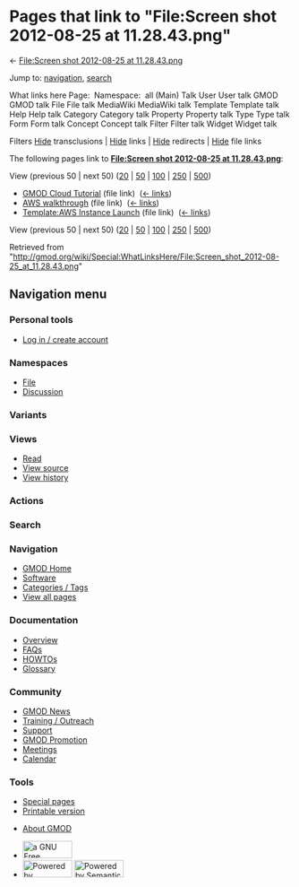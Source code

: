 <div id="mw-page-base" class="noprint">

</div>

<div id="mw-head-base" class="noprint">

</div>

<div id="content" class="mw-body" role="main">

<span id="top"></span>

<div id="mw-js-message" style="display:none;">

</div>



# <span dir="auto">Pages that link to "File:Screen shot 2012-08-25 at 11.28.43.png"</span>

<div id="bodyContent">

<div id="contentSub">

← [File:Screen shot 2012-08-25 at
11.28.43.png](/wiki/File:Screen_shot_2012-08-25_at_11.28.43.png "File:Screen shot 2012-08-25 at 11.28.43.png")

</div>

<div id="jump-to-nav" class="mw-jump">

Jump to: [navigation](#mw-navigation), [search](#p-search)

</div>

<div id="mw-content-text">

What links here Page:  Namespace:  all (Main) Talk User User talk GMOD
GMOD talk File File talk MediaWiki MediaWiki talk Template Template talk
Help Help talk Category Category talk Property Property talk Type Type
talk Form Form talk Concept Concept talk Filter Filter talk Widget
Widget talk

Filters
[Hide](/mediawiki/index.php?title=Special:WhatLinksHere/File:Screen_shot_2012-08-25_at_11.28.43.png&hidetrans=1 "Special:WhatLinksHere/File:Screen shot 2012-08-25 at 11.28.43.png")
transclusions \|
[Hide](/mediawiki/index.php?title=Special:WhatLinksHere/File:Screen_shot_2012-08-25_at_11.28.43.png&hidelinks=1 "Special:WhatLinksHere/File:Screen shot 2012-08-25 at 11.28.43.png")
links \|
[Hide](/mediawiki/index.php?title=Special:WhatLinksHere/File:Screen_shot_2012-08-25_at_11.28.43.png&hideredirs=1 "Special:WhatLinksHere/File:Screen shot 2012-08-25 at 11.28.43.png")
redirects \|
[Hide](/mediawiki/index.php?title=Special:WhatLinksHere/File:Screen_shot_2012-08-25_at_11.28.43.png&hideimages=1 "Special:WhatLinksHere/File:Screen shot 2012-08-25 at 11.28.43.png")
file links

The following pages link to **[File:Screen shot 2012-08-25 at
11.28.43.png](/wiki/File:Screen_shot_2012-08-25_at_11.28.43.png "File:Screen shot 2012-08-25 at 11.28.43.png")**:

View (previous 50 \| next 50)
([20](/mediawiki/index.php?title=Special:WhatLinksHere/File:Screen_shot_2012-08-25_at_11.28.43.png&limit=20 "Special:WhatLinksHere/File:Screen shot 2012-08-25 at 11.28.43.png")
\|
[50](/mediawiki/index.php?title=Special:WhatLinksHere/File:Screen_shot_2012-08-25_at_11.28.43.png&limit=50 "Special:WhatLinksHere/File:Screen shot 2012-08-25 at 11.28.43.png")
\|
[100](/mediawiki/index.php?title=Special:WhatLinksHere/File:Screen_shot_2012-08-25_at_11.28.43.png&limit=100 "Special:WhatLinksHere/File:Screen shot 2012-08-25 at 11.28.43.png")
\|
[250](/mediawiki/index.php?title=Special:WhatLinksHere/File:Screen_shot_2012-08-25_at_11.28.43.png&limit=250 "Special:WhatLinksHere/File:Screen shot 2012-08-25 at 11.28.43.png")
\|
[500](/mediawiki/index.php?title=Special:WhatLinksHere/File:Screen_shot_2012-08-25_at_11.28.43.png&limit=500 "Special:WhatLinksHere/File:Screen shot 2012-08-25 at 11.28.43.png"))

- [GMOD Cloud Tutorial](/wiki/GMOD_Cloud_Tutorial "GMOD Cloud Tutorial")
  (file link) ‎ <span class="mw-whatlinkshere-tools">([←
  links](/mediawiki/index.php?title=Special:WhatLinksHere&target=GMOD+Cloud+Tutorial "Special:WhatLinksHere"))</span>
- [AWS walkthrough](/wiki/AWS_walkthrough "AWS walkthrough") (file link)
  ‎ <span class="mw-whatlinkshere-tools">([←
  links](/mediawiki/index.php?title=Special:WhatLinksHere&target=AWS+walkthrough "Special:WhatLinksHere"))</span>
- [Template:AWS Instance
  Launch](/wiki/Template:AWS_Instance_Launch "Template:AWS Instance Launch")
  (file link) ‎ <span class="mw-whatlinkshere-tools">([←
  links](/mediawiki/index.php?title=Special:WhatLinksHere&target=Template%3AAWS+Instance+Launch "Special:WhatLinksHere"))</span>

View (previous 50 \| next 50)
([20](/mediawiki/index.php?title=Special:WhatLinksHere/File:Screen_shot_2012-08-25_at_11.28.43.png&limit=20 "Special:WhatLinksHere/File:Screen shot 2012-08-25 at 11.28.43.png")
\|
[50](/mediawiki/index.php?title=Special:WhatLinksHere/File:Screen_shot_2012-08-25_at_11.28.43.png&limit=50 "Special:WhatLinksHere/File:Screen shot 2012-08-25 at 11.28.43.png")
\|
[100](/mediawiki/index.php?title=Special:WhatLinksHere/File:Screen_shot_2012-08-25_at_11.28.43.png&limit=100 "Special:WhatLinksHere/File:Screen shot 2012-08-25 at 11.28.43.png")
\|
[250](/mediawiki/index.php?title=Special:WhatLinksHere/File:Screen_shot_2012-08-25_at_11.28.43.png&limit=250 "Special:WhatLinksHere/File:Screen shot 2012-08-25 at 11.28.43.png")
\|
[500](/mediawiki/index.php?title=Special:WhatLinksHere/File:Screen_shot_2012-08-25_at_11.28.43.png&limit=500 "Special:WhatLinksHere/File:Screen shot 2012-08-25 at 11.28.43.png"))

</div>

<div class="printfooter">

Retrieved from
"<http://gmod.org/wiki/Special:WhatLinksHere/File:Screen_shot_2012-08-25_at_11.28.43.png>"

</div>

<div id="catlinks" class="catlinks catlinks-allhidden">

</div>

<div class="visualClear">

</div>

</div>

</div>

<div id="mw-navigation">

## Navigation menu

<div id="mw-head">

<div id="p-personal" role="navigation"
aria-labelledby="p-personal-label">

### Personal tools

- <span id="pt-login"><a
  href="/mediawiki/index.php?title=Special:UserLogin&amp;returnto=Special%3AWhatLinksHere%2FFile%3AScreen+shot+2012-08-25+at+11.28.43.png"
  accesskey="o"
  title="You are encouraged to log in; however, it is not mandatory [o]">Log
  in / create account</a></span>

</div>

<div id="left-navigation">

<div id="p-namespaces" class="vectorTabs" role="navigation"
aria-labelledby="p-namespaces-label">

### Namespaces

- <span id="ca-nstab-image"><a href="/wiki/File:Screen_shot_2012-08-25_at_11.28.43.png"
  accesskey="c" title="View the file page [c]">File</a></span>
- <span id="ca-talk"><a
  href="/mediawiki/index.php?title=File_talk:Screen_shot_2012-08-25_at_11.28.43.png&amp;action=edit&amp;redlink=1"
  accesskey="t"
  title="Discussion about the content page [t]">Discussion</a></span>

</div>

<div id="p-variants" class="vectorMenu emptyPortlet" role="navigation"
aria-labelledby="p-variants-label">

### 

### Variants[](#)

<div class="menu">

</div>

</div>

</div>

<div id="right-navigation">

<div id="p-views" class="vectorTabs" role="navigation"
aria-labelledby="p-views-label">

### Views

- <span id="ca-view">[Read](/wiki/File:Screen_shot_2012-08-25_at_11.28.43.png)</span>
- <span id="ca-viewsource"><a
  href="/mediawiki/index.php?title=File:Screen_shot_2012-08-25_at_11.28.43.png&amp;action=edit"
  accesskey="e" title="This page is protected.
  You can view its source [e]">View source</a></span>
- <span id="ca-history"><a
  href="/mediawiki/index.php?title=File:Screen_shot_2012-08-25_at_11.28.43.png&amp;action=history"
  accesskey="h" title="Past revisions of this page [h]">View history</a></span>

</div>

<div id="p-cactions" class="vectorMenu emptyPortlet" role="navigation"
aria-labelledby="p-cactions-label">

### Actions[](#)

<div class="menu">

</div>

</div>

<div id="p-search" role="search">

### Search

<div id="simpleSearch">

</div>

</div>

</div>

</div>

<div id="mw-panel">

<div id="p-logo" role="banner">

<a href="/wiki/Main_Page"
style="background-image: url(http://gmod.org/images/GMOD-cogs.png);"
title="Visit the main page"></a>

</div>

<div id="p-Navigation" class="portal" role="navigation"
aria-labelledby="p-Navigation-label">

### Navigation

<div class="body">

- <span id="n-GMOD-Home">[GMOD Home](/wiki/Main_Page)</span>
- <span id="n-Software">[Software](/wiki/GMOD_Components)</span>
- <span id="n-Categories-.2F-Tags">[Categories /
  Tags](/wiki/Categories)</span>
- <span id="n-View-all-pages">[View all
  pages](/wiki/Special:AllPages)</span>

</div>

</div>

<div id="p-Documentation" class="portal" role="navigation"
aria-labelledby="p-Documentation-label">

### Documentation

<div class="body">

- <span id="n-Overview">[Overview](/wiki/Overview)</span>
- <span id="n-FAQs">[FAQs](/wiki/Category:FAQ)</span>
- <span id="n-HOWTOs">[HOWTOs](/wiki/Category:HOWTO)</span>
- <span id="n-Glossary">[Glossary](/wiki/Glossary)</span>

</div>

</div>

<div id="p-Community" class="portal" role="navigation"
aria-labelledby="p-Community-label">

### Community

<div class="body">

- <span id="n-GMOD-News">[GMOD News](/wiki/GMOD_News)</span>
- <span id="n-Training-.2F-Outreach">[Training /
  Outreach](/wiki/Training_and_Outreach)</span>
- <span id="n-Support">[Support](/wiki/Support)</span>
- <span id="n-GMOD-Promotion">[GMOD
  Promotion](/wiki/GMOD_Promotion)</span>
- <span id="n-Meetings">[Meetings](/wiki/Meetings)</span>
- <span id="n-Calendar">[Calendar](/wiki/Calendar)</span>

</div>

</div>

<div id="p-tb" class="portal" role="navigation"
aria-labelledby="p-tb-label">

### Tools

<div class="body">

- <span id="t-specialpages"><a href="/wiki/Special:SpecialPages" accesskey="q"
  title="A list of all special pages [q]">Special pages</a></span>
- <span id="t-print"><a
  href="/mediawiki/index.php?title=Special:WhatLinksHere/File:Screen_shot_2012-08-25_at_11.28.43.png&amp;printable=yes"
  rel="alternate" accesskey="p"
  title="Printable version of this page [p]">Printable version</a></span>

</div>

</div>

</div>

</div>

<div id="footer" role="contentinfo">

- <span id="footer-places-about">[About
  GMOD](/wiki/GMOD:About "GMOD:About")</span>

<!-- -->

- <span id="footer-copyrightico">[<img src="http://www.gnu.org/graphics/gfdl-logo-small.png" width="88"
  height="31" alt="a GNU Free Documentation License" />](http://www.gnu.org/licenses/fdl-1.3.html)</span>
- <span id="footer-poweredbyico">[<img src="/mediawiki/skins/common/images/poweredby_mediawiki_88x31.png"
  width="88" height="31" alt="Powered by MediaWiki" />](//www.mediawiki.org/)
  [<img
  src="/mediawiki/extensions/SemanticMediaWiki/includes/../resources/images/smw_button.png"
  width="88" height="31" alt="Powered by Semantic MediaWiki" />](https://www.semantic-mediawiki.org/wiki/Semantic_MediaWiki)</span>

<div style="clear:both">

</div>

</div>
